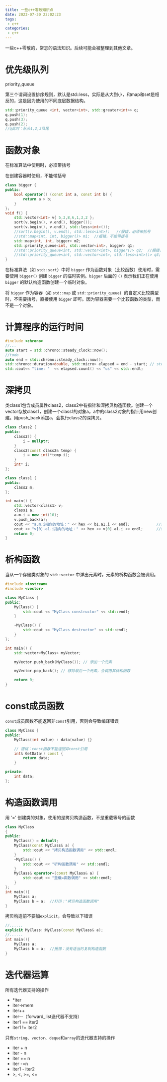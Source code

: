 ```yaml
---
title: 一些c++零散知识点
date: 2023-07-30 22:02:23
tags:
 - c++
categories:
 - c++
---
```


一些c++零散的，常忘的语法知识。后续可能会被整理到其他文章。

<!--more-->

# 优先级队列

priority_queue

第三个谓词设置排序规则，默认是std::less，实际是从大到小，和map和set是相反的，这是因为使用的不同底层数据结构。

```cpp
std::priority_queue <int, vector<int>, std::greater<int>> q;
q.push(1);
q.push(3);
q.push(2);
//q此时：队头1,2,3队尾
```



# 函数对象

在标准算法中使用时，必须带括号

在创建容器时使用，不能带括号

```cpp
class bigger {
public:
    bool operator() (const int a, const int b) {
        return a > b;
    }
};
void f() {
    std::vector<int> v{ 5,3,8,6,1,3,2 };
    sort(v.begin(), v.end(), bigger());
    sort(v.begin(), v.end(), std::less<int>());
    //sort(v.begin(), v.end(), std::less<int>);   //报错，必须带括号
    //std::map<int, int, bigger()> m1;  //报错，不能带括号
    std::map<int, int, bigger> m2;
    std::priority_queue<int, std::vector<int>, bigger> q1;
    //std::priority_queue<int, std::vector<int>, bigger()> q2;  //报错，不能带括号
    //std::priority_queue<int, std::vector<int>, std::less<int>()> q3;  //报错，不能带括号
}
```

在标准算法（如 `std::sort`）中将 `bigger` 作为函数对象（比较函数）使用时，需要使用 `bigger()` 创建 `bigger` 的临时实例。`bigger` 后面的 `()` 表示我们正在使用 `bigger` 的默认构造函数创建一个临时对象。

将 `bigger` 作为容器（如 `std::map` 或 `std::priority_queue`）的自定义比较类型时，不需要括号，直接使用 `bigger` 即可。因为容器需要一个比较函数的类型，而不是一个对象。

# 计算程序的运行时间

```cpp
#include <chrono>
//...
auto start = std::chrono::steady_clock::now();
//todo
auto end = std::chrono::steady_clock::now();
std::chrono::duration<double, std::micro> elapsed = end - start; // std::micro 表示以微秒为时间单位
std::cout<< "time: "  << elapsed.count() << "us" << std::endl;
```

# 深拷贝

类class1包含成员属性class2，class2中有指针和深拷贝构造函数。创建一个vector存放class1，创建一个class1的对象a，a中的class2对象的指针用new创建。用push_back添加a，会执行class2的深拷贝。

```cpp
class class2 {
public:
	class2() {
		i = nullptr;
	}
	class2(const class2& temp) {
		i = new int(*temp.i);
	}
	int* i;
};

class class1 {
public:
	class2 m;
};

int main() {
	std::vector<class1> v;
	class1 a;
	a.m.i = new int(10);
	v.push_back(a);
	cout << "a.m.i指向的地址：" << hex << b1.a1.i << endl;			//输出：00000176C8BC6180
	cout << "v[0].a1.i指向的地址：" << hex << v[0].a1.i << endl;		//输出：00000176C8BC6C80 不同
    return 0;
}
```

# 析构函数

当从一个存储类对象的 `std::vector` 中弹出元素时，元素的析构函数会被调用。

```cpp
#include <iostream>
#include <vector>

class MyClass {
public:
    MyClass() {
        std::cout << "MyClass constructor" << std::endl;
    }

    ~MyClass() {
        std::cout << "MyClass destructor" << std::endl;
    }
};

int main() {
    std::vector<MyClass> myVector;

    myVector.push_back(MyClass()); // 添加一个元素

    myVector.pop_back(); // 移除最后一个元素，会调用其析构函数

    return 0;
}
```

# const成员函数

`const`成员函数不能返回非`const`引用，否则会导致编译错误

```cpp
class MyClass {
public:
    MyClass(int value) : data(value) {}

    // 错误：const函数不能返回非const引用
    int& GetData() const {
        return data;
    }

private:
    int data;
};
```

# 构造函数调用

用 '=' 创建类的对象，使用的是拷贝构造函数，不是重载等号的函数

```cpp
class MyClass
{
public:
    MyClass() = default;
    MyClass(const MyClass& a) {
        std::cout << "拷贝构造函数调用" << std::endl;
    }
    ~MyClass() {
        std::cout << "析构函数调用" << std::endl;
    }
    MyClass& operator=(const MyClass& a) {
        std::cout << "重载=函数调用" << std::endl;
    }
};
int main(){
    MyClass a;
    MyClass b = a;  //打印："拷贝构造函数调用"
}
```

拷贝构造前不要加`explicit`，会导致以下错误

```cpp
//......
explicit MyClass::MyClass(const MyClass& a);
//......
int main(){
    MyClass a;
    MyClass b = a;  //报错：没有适当的复制构造函数
}
```



# 迭代器运算

所有迭代器支持的操作

- *iter
- iter->mem
- iter++
- iter--（forward_list迭代器不支持）
- iter1 == iter2
- iter1 != iter2

只有`string`、`vector`、`deque`和`array`的迭代器支持的操作

- iter + n
- iter - n
- iter += n
- iter -=n
- iter1 - iter2
- \>, <, >=, <=
